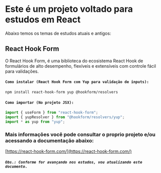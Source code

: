 # Este é um projeto voltado para estudos em React

Abaixo temos os temas de estudos atuais e antigos:

## React Hook Form

O React Hook Form, é uma biblioteca do ecosistema React Hook de  
formulários de alto desempenho, flexíveis e extensíveis com controle fácil para validações.

#### `Como instalar (React Hook Form com Yup para validação de inputs):`
```shell
npm install react-hook-form yup @hookform/resolvers
```

#### `Como importar (No projeto JSX):`
```jsx
import { useForm } from "react-hook-form";
import { yupResolver } from "@hookform/resolvers/yup";
import * as yup from "yup";
```

### Mais informações você pode consultar o proprio projeto e/ou acessando a documentação abaixo:
 [https://react-hook-form.com/](https://react-hook-form.com/)

##### `Obs.: Conforme for avançando nos estudos, vou atualizando este documento.`